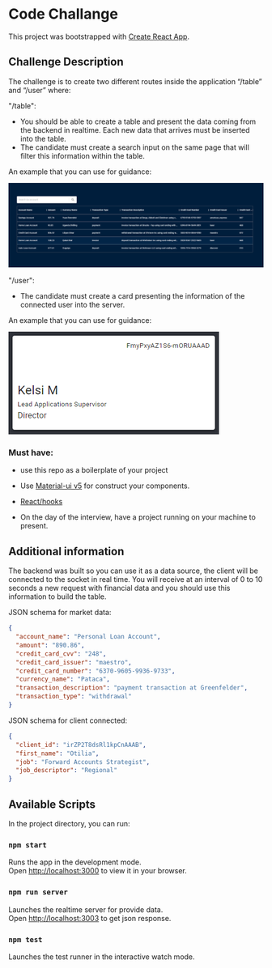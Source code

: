 # Code Challange

This project was bootstrapped with [Create React App](https://github.com/facebook/create-react-app).

## Challenge Description

The challenge is to create two different routes inside the application “/table” and “/user” where:

"/table":

- You should be able to create a table and present the data coming from the backend in realtime. Each new data that arrives must be inserted into the table.
- The candidate must create a search input on the same page that will filter this information within the table.

An example that you can use for guidance:

<p>
    <img src="public/wireframe_01.png"  alt="Main"/> 
</p>

"/user":

- The candidate must create a card presenting the information of the connected user into the server.

An example that you can use for guidance:

<p>
    <img src="public/wireframe_02.png"  alt="Profile"/>
</p>

### Must have:
- use this repo as a boilerplate of your project 

- Use [Material-ui v5](https://mui.com/) for construct your components.

- [React/hooks](https://reactjs.org/docs/hooks-intro.html)

- On the day of the interview, have a project running on your machine to present.

## Additional information

The backend was built so you can use it as a data source, the client will be connected to the socket in real time. You will receive at an interval of 0 to 10 seconds a new request with financial data and you should use this information to build the table.

JSON schema for market data:

```json
{
  "account_name": "Personal Loan Account",
  "amount": "890.86",
  "credit_card_cvv": "248",
  "credit_card_issuer": "maestro",
  "credit_card_number": "6370-9605-9936-9733",
  "currency_name": "Pataca",
  "transaction_description": "payment transaction at Greenfelder",
  "transaction_type": "withdrawal"
}
```

JSON schema for client connected:

```json
{
  "client_id": "irZP2T8dsRl1kpCnAAAB",
  "first_name": "Otilia",
  "job": "Forward Accounts Strategist",
  "job_descriptor": "Regional"
}
```

## Available Scripts

In the project directory, you can run:

### `npm start`

Runs the app in the development mode.\
Open [http://localhost:3000](http://localhost:3000) to view it in your browser.

### `npm run server`

Launches the realtime server for provide data.\
Open [http://localhost:3003](http://localhost:3003) to get json response.

### `npm test`

Launches the test runner in the interactive watch mode.
